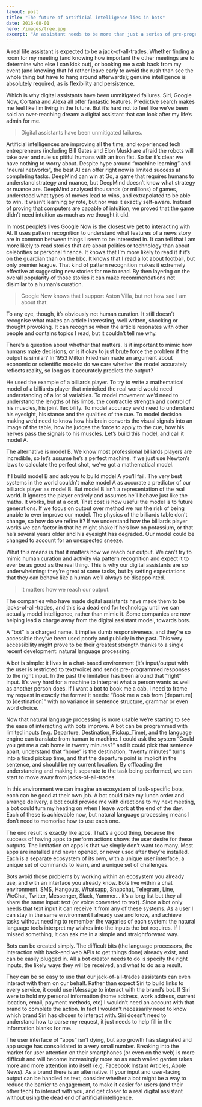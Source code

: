 ```yaml
---
layout: post
title: "The future of artificial intelligence lies in bots"
date: 2016-08-01
hero: /images/tree.jpg
excerpt: "An assistant needs to be more than just a series of pre-programmed responses."
---
```


A real life assistant is expected to be a jack-of-all-trades. Whether finding a room for my meeting (and knowing how important the other meetings are to determine who else I can kick out), or booking me a cab back from my event (and knowing that I’d rather leave early to avoid the rush than see the whole thing but have to hang around afterwards); genuine intelligence is absolutely required, as is flexibility and persistence.

Which is why digital assistants have been unmitigated failures. Siri, Google Now, Cortana and Alexa all offer fantastic features. Predictive search makes me feel like I’m living in the future. But it’s hard not to feel like we’ve been sold an over-reaching dream: a digital assistant that can look after my life’s admin for me.

> Digital assistants have been unmitigated failures.

Artificial intelligences are improving all the time, and experienced tech entrepreneurs (including Bill Gates and Elon Musk) are afraid the robots will take over and rule us pitiful humans with an iron fist. So far it’s clear we have nothing to worry about. Despite hype around “machine learning” and “neural networks”, the best AI can offer right now is limited success at completing tasks. DeepMind can win at Go, a game that requires humans to understand strategy and nuance, but DeepMind doesn’t know what strategy or nuance are. DeepMind analysed thousands (or millions) of games, understood what types of moves lead to wins, and extrapolated to be able to win. It wasn’t learning by rote, but nor was it exactly self-aware. Instead of proving that computers are capable of intuition, we proved that the game didn’t need intuition as much as we thought it did.

In most people’s lives Google Now is the closest we get to interacting with AI. It uses pattern recognition to understand what features of a news story are in common between things I seem to be interested in. It can tell that I am more likely to read stories that are about politics or technology than about celebrities or personal finance. It knows that I’m more likely to read it if it’s on the guardian than on the bbc. It knows that I read a lot about football, but only premier league. That kind of pattern recognition makes it extremely effective at suggesting new stories for me to read. By then layering on the overall popularity of those stories it can make recommendations not disimilar to a human’s curation.

> Google Now knows that I support Aston Villa, but not how sad I am about that.

To any eye, though, it’s obviously not human curation. It still doesn’t recognise what makes an article interesting, well written, shocking or thought provoking. It can recognise when the article resonates with other people and contains topics I read, but it couldn’t tell me why.

There’s a question about whether that matters. Is it important to mimic how humans make decisions, or is it okay to just brute force the problem if the output is similar? In 1953 Milton Friedman made an argument about economic or scientific models: do we care whether the model accurately reflects reality, so long as it accurately predicts the output?

He used the example of a billiards player. To try to write a mathematical model of a billiards player that mimicked the real world would need understanding of a lot of variables. To model movement we’d need to understand the lengths of his limbs, the contractile strength and control of his muscles, his joint flexibility. To model accuracy we’d need to understand his eyesight, his stance and the qualities of the cue. To model decision making we’d need to know how his brain converts the visual signals into an image of the table, how he judges the force to apply to the cue, how his nerves pass the signals to his muscles. Let’s build this model, and call it model A.

The alternative is model B. We know most professional billiards players are incredible, so let’s assume he’s a perfect machine. If we just use Newton’s laws to calculate the perfect shot, we’ve got a mathematical model.

If I build model B and ask you to build model A you’ll fail. The very best systems in the world couldn’t make model A as accurate a predictor of our billiards player as model B. But model B isn’t a representation of the real world. It ignores the player entirely and assumes he’ll behave just like the maths. It works, but at a cost. That cost is how useful the model is to future generations. If we focus on output over method we run the risk of being unable to ever improve our model. The physics of the billiards table don’t change, so how do we refine it? If we understand how the billiards player works we can factor in that he might shake if he’s low on potassium, or that he’s several years older and his eyesight has degraded. Our model could be changed to account for an unexpected sneeze.

What this means is that it matters how we reach our output. We can’t try to mimic human curation and activity via pattern recognition and expect it to ever be as good as the real thing. This is why our digital assistants are so underwhelming: they’re great at some tasks, but by setting expectations that they can behave like a human we’ll always be disappointed.

> It matters how we reach our output.

The companies who have made digital assistants have made them to be jacks-of-all-trades, and this is a dead end for technology until we can actually model intelligence, rather than mimic it. Some companies are now helping lead a charge away from the digital assistant model, towards bots.

A “bot” is a charged name. It implies dumb responsiveness, and they’re so accessible they’ve been used poorly and publicly in the past. This very accessibility might prove to be their greatest strength thanks to a single recent development: natural language processing.

A bot is simple: it lives in a chat-based environment (it’s input/output with the user is restricted to text/voice) and sends pre-programmed responses to the right input. In the past the limitation has been around that “right” input. It’s very hard for a machine to interpret what a person wants as well as another person does. If I want a bot to book me a cab, I need to frame my request in exactly the format it needs: “Book me a cab from [departure] to [destination]” with no variance in sentence structure, grammar or even word choice.

Now that natural language processing is more usable we’re starting to see the ease of interacting with bots improve. A bot can be programmed with limited inputs (e.g. Departure, Destination, Pickup_Time), and the language engine can translate from human to machine. I could ask the system “Could you get me a cab home in twenty minutes?” and it could pick that sentence apart, understand that “home” is the destination, “twenty minutes” turns into a fixed pickup time, and that the departure point is implicit in the sentence, and should be my current location. By offloading the understanding and making it separate to the task being performed, we can start to move away from jacks-of-all-trades.

In this environment we can imagine an ecosystem of task-specific bots, each can be good at their own job. A bot could take my lunch order and arrange delivery, a bot could provide me with directions to my next meeting, a bot could turn my heating on when I leave work at the end of the day. Each of these is achievable now, but natural language processing means I don’t need to memorise how to use each one.

The end result is exactly like apps. That’s a good thing, because the success of having apps to perform actions shows the user desire for these outputs. The limitation on apps is that we simply don’t want too many. Most apps are installed and never opened, or never used after they’re installed. Each is a separate ecosystem of its own, with a unique user interface, a unique set of commands to learn, and a unique set of challenges.

Bots avoid those problems by working within an ecosystem you already use, and with an interface you already know. Bots live within a chat environment. SMS, Hangouts, Whatsapp, Snapchat, Telegram, Line, WeChat, Twitter, Messenger, Slack, Yammer… it’s a long list but they all share the same input: text (or voice converted to text). Since a bot only needs that text input it can receive it from any of these systems. As a user I can stay in the same environment I already use and know, and achieve tasks without needing to remember the vagaries of each system: the natural language tools interpret my wishes into the inputs the bot requires. If I missed something, it can ask me in a simple and straightforward way.

Bots can be created simply. The difficult bits (the language processors, the interaction with back-end web APIs to get things done) already exist, and can be easily plugged in. All a bot creator needs to do is specify the right inputs, the likely ways they will be received, and what to do as a result.

They can be so easy to use that our jack-of-all-trades assistants can even interact with them on our behalf. Rather than expect Siri to build links to every service, it could use iMessage to interact with the brand’s bot. If Siri were to hold my personal information (home address, work address, current location, email, payment methods, etc) I wouldn’t need an account with that brand to complete the action. In fact I wouldn’t necessarily need to know which brand Siri has chosen to interact with. Siri doesn’t need to understand how to parse my request, it just needs to help fill in the information blanks for me.

The user interface of “apps” isn’t dying, but app growth has stagnated and app usage has consolidated to a very small number. Breaking into the market for user attention on their smartphones (or even on the web) is more difficult and will become increasingly more so as each walled garden takes more and more attention into itself (e.g. Facebook Instant Articles, Apple News). As a brand there is an alternative. If your input and user-facing output can be handled as text, consider whether a bot might be a way to reduce the barrier to engagement, to make it easier for users (and their other tech) to interact with you, and get closer to a real digital assistant without using the dead end of artificial intelligence.
